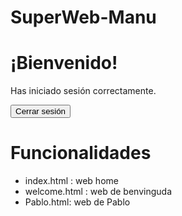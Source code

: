 # SuperWeb-Manu

<!DOCTYPE html>
<html lang="en">
<head>
    <meta charset="UTF-8">
    <meta name="viewport" content="width=device-width, initial-scale=1.0">
    <title>Bienvenido</title>
    <link rel="stylesheet" href="styles.css">
</head>
<body>
    <div class="welcome-container">
        <h1>¡Bienvenido!</h1>
        <p>Has iniciado sesión correctamente.</p>
        <button onclick="logout()">Cerrar sesión</button>
    </div>
    <script>
        function logout() {
            window.location.href = "login.html";
        }
    </script>
</body>
</html>

# Funcionalidades
- index.html : web home
- welcome.html : web de benvinguda
- Pablo.html: web de Pablo